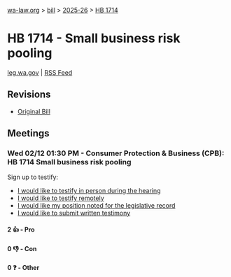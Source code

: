 [wa-law.org](/) > [bill](/bill/) > [2025-26](/bill/2025-26/) > [HB 1714](/bill/2025-26/hb/1714/)

# HB 1714 - Small business risk pooling
[leg.wa.gov](https://app.leg.wa.gov/billsummary?BillNumber=1714&Year=2025&Initiative=false) | [RSS Feed](./rss.xml)

## Revisions
* [Original Bill](1/)

## Meetings
### Wed 02/12 01:30 PM - Consumer Protection & Business (CPB): HB 1714 Small business risk pooling
Sign up to testify:
* [I would like to testify in person during the hearing](https://app.leg.wa.gov/csi/Testifier/Add?chamber=House&mId=32724&aId=163506&caId=25568&tId=1)
* [I would like to testify remotely](https://app.leg.wa.gov/csi/Testifier/Add?chamber=House&mId=32724&aId=163506&caId=25568&tId=2)
* [I would like my position noted for the legislative record](https://app.leg.wa.gov/csi/Testifier/Add?chamber=House&mId=32724&aId=163506&caId=25568&tId=3)
* [I would like to submit written testimony](https://app.leg.wa.gov/csi/Testifier/Add?chamber=House&mId=32724&aId=163506&caId=25568&tId=4)

#### 2 👍 - Pro

#### 0 👎 - Con

#### 0 ❓ - Other
